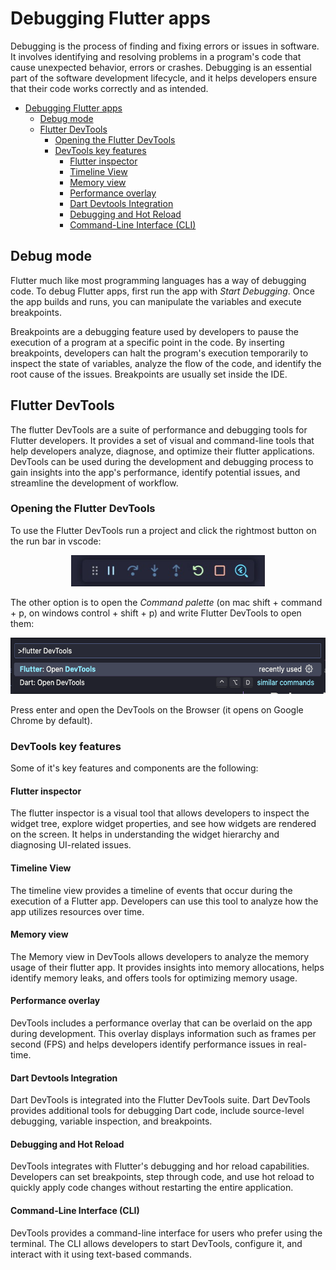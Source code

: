 # Debugging Flutter apps

Debugging is the process of finding and fixing errors or issues in software. It involves identifying and resolving problems in a program's code that cause unexpected behavior, errors or crashes. Debugging is an essential part of the software development lifecycle, and it helps developers ensure that their code works correctly and as intended.

- [Debugging Flutter apps](#debugging-flutter-apps)
  - [Debug mode](#debug-mode)
  - [Flutter DevTools](#flutter-devtools)
    - [Opening the Flutter DevTools](#opening-the-flutter-devtools)
    - [DevTools key features](#devtools-key-features)
      - [Flutter inspector](#flutter-inspector)
      - [Timeline View](#timeline-view)
      - [Memory view](#memory-view)
      - [Performance overlay](#performance-overlay)
      - [Dart Devtools Integration](#dart-devtools-integration)
      - [Debugging and Hot Reload](#debugging-and-hot-reload)
      - [Command-Line Interface (CLI)](#command-line-interface-cli)

## Debug mode

Flutter much like most programming languages has a way of debugging code. To debug Flutter apps, first run the app with *Start Debugging*. Once the app builds and runs, you can manipulate the variables and execute breakpoints.

Breakpoints are a debugging feature used by developers to pause the execution of a program at a specific point in the code. By inserting breakpoints, developers can halt the program's execution temporarily to inspect the state of variables, analyze the flow of the code, and identify the root cause of the issues. Breakpoints are usually set inside the IDE.

## Flutter DevTools

The flutter DevTools are a suite of performance and debugging tools for Flutter developers. It provides a set of visual and command-line tools that help developers analyze, diagnose, and optimize their flutter applications. DevTools can be used during the development and debugging process to gain insights into the app's performance, identify potential issues, and streamline the development of workflow.

### Opening the Flutter DevTools

To use the Flutter DevTools run a project and click the rightmost button on the run bar in vscode:

<p align="center">
    <img src="images/image_1.png" height=50px/>
</p>

The other option is to open the *Command palette* (on mac shift + command + p, on windows control + shift + p) and write Flutter DevTools to open them:

<p align="center">
    <img src="images/image_2.png" height=90px/>
</p>

Press enter and open the DevTools on the Browser (it opens on Google Chrome by default).

### DevTools key features

Some of it's key features and components are the following:

#### Flutter inspector

The flutter inspector is a visual tool that allows developers to inspect the widget tree, explore widget properties, and see how widgets are rendered on the screen. It helps in understanding the widget hierarchy and diagnosing UI-related issues.

#### Timeline View

The timeline view provides a timeline of events that occur during the execution of a Flutter app. Developers can use this tool to analyze how the app utilizes resources over time.

#### Memory view

The Memory view in DevTools allows developers to analyze the memory usage of their flutter app. It provides insights into memory allocations, helps identify memory leaks, and offers tools for optimizing memory usage.

#### Performance overlay

DevTools includes a performance overlay that can be overlaid on the app during development. This overlay displays information such as frames per second (FPS) and helps developers identify performance issues in real-time.

#### Dart Devtools Integration

Dart DevTools is integrated into the Flutter DevTools suite. Dart DevTools provides additional tools for debugging Dart code, include source-level debugging, variable inspection, and breakpoints.

#### Debugging and Hot Reload

DevTools integrates with Flutter's debugging and hor reload capabilities. Developers can set breakpoints, step through code, and use hot reload to quickly apply code changes without restarting the entire application.

#### Command-Line Interface (CLI)

DevTools provides a command-line interface for users who prefer using the terminal. The CLI allows developers to start DevTools, configure it, and interact with it using text-based commands.

